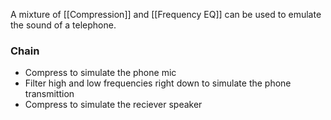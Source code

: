 A mixture of [[Compression]] and [[Frequency EQ]] can be used to emulate the sound of a telephone.

### Chain
- Compress to simulate the phone mic
- Filter high and low frequencies right down to simulate the phone transmittion
- Compress to simulate the reciever speaker